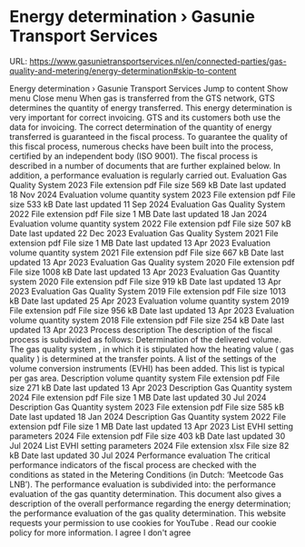 # Energy determination › Gasunie Transport Services

URL: https://www.gasunietransportservices.nl/en/connected-parties/gas-quality-and-metering/energy-determination#skip-to-content

Energy determination › Gasunie Transport Services
Jump to content
Show menu
Close menu
When
gas
is transferred from the
GTS
network,
GTS
determines the
quantity of energy
transferred.
This energy determination is very important for correct invoicing.
GTS
and its customers both use the data for invoicing. The correct determination of the
quantity of energy
transferred is guaranteed in the fiscal process. To guarantee the quality of this fiscal process, numerous checks have been built into the process, certified by an independent body (ISO 9001). The fiscal process is described in a number of documents that are further explained below. In addition, a performance evaluation is regularly carried out.
Evaluation Gas Quality System 2023
File extension
pdf
File size
569 kB
Date last updated
18 Nov 2024
Evaluation volume quantity system 2023
File extension
pdf
File size
533 kB
Date last updated
11 Sep 2024
Evaluation Gas Quality System 2022
File extension
pdf
File size
1 MB
Date last updated
18 Jan 2024
Evaluation volume quantity system 2022
File extension
pdf
File size
507 kB
Date last updated
22 Dec 2023
Evaluation Gas Quality System 2021
File extension
pdf
File size
1 MB
Date last updated
13 Apr 2023
Evaluation volume quantity system 2021
File extension
pdf
File size
667 kB
Date last updated
13 Apr 2023
Evaluation Gas Quality system 2020
File extension
pdf
File size
1008 kB
Date last updated
13 Apr 2023
Evaluation Gas Quantity system 2020
File extension
pdf
File size
919 kB
Date last updated
13 Apr 2023
Evaluation Gas Quality System 2019
File extension
pdf
File size
1013 kB
Date last updated
25 Apr 2023
Evaluation volume quantity system 2019
File extension
pdf
File size
956 kB
Date last updated
13 Apr 2023
Evaluation volume quantity system 2018
File extension
pdf
File size
254 kB
Date last updated
13 Apr 2023
Process description
The description of the fiscal process is subdivided as follows:
Determination of the delivered      volume.
The
gas quality
system
,      in which it is stipulated how the heating value (
gas quality
) is      determined at the transfer points.
A list of the settings of the      volume conversion instruments (EVHI) has been added. This list is      typical per
gas
area.
Description volume quantity system
File extension
pdf
File size
271 kB
Date last updated
13 Apr 2023
Description Gas Quantity system 2024
File extension
pdf
File size
1 MB
Date last updated
30 Jul 2024
Description Gas Quantity system 2023
File extension
pdf
File size
585 kB
Date last updated
18 Jan 2024
Description Gas Quantity system 2022
File extension
pdf
File size
1 MB
Date last updated
13 Apr 2023
List EVHI setting parameters 2024
File extension
pdf
File size
403 kB
Date last updated
30 Jul 2024
List EVHI setting parameters 2024
File extension
xlsx
File size
82 kB
Date last updated
30 Jul 2024
Performance evaluation
The critical performance indicators of the fiscal process are checked with the conditions as stated in the Metering Conditions (in Dutch: ‘Meetcode
Gas
LNB’). The performance evaluation is subdivided into:
the      performance evaluation of the
gas
quantity determination. This document      also gives a description of the overall performance regarding the energy      determination;
the      performance evaluation of the
gas quality
determination.
This website requests your permission to use cookies for
YouTube
. Read our
cookie policy
for more information.
I agree
I don't agree